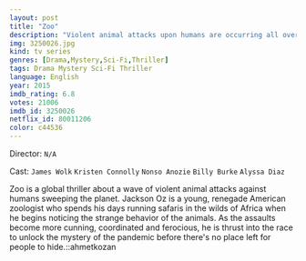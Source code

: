 ```yaml
---
layout: post
title: "Zoo"
description: "Violent animal attacks upon humans are occurring all over the world. Jackson Oz, an American zoologist who offers safaris in Africa, begins to notice the animals' strange behavior and takes it upon himself to solve the reason why before these attacks become more coordinated and ferocious..."
img: 3250026.jpg
kind: tv series
genres: [Drama,Mystery,Sci-Fi,Thriller]
tags: Drama Mystery Sci-Fi Thriller 
language: English
year: 2015
imdb_rating: 6.8
votes: 21006
imdb_id: 3250026
netflix_id: 80011206
color: c44536
---
```

Director: `N/A`  

Cast: `James Wolk` `Kristen Connolly` `Nonso Anozie` `Billy Burke` `Alyssa Diaz` 

Zoo is a global thriller about a wave of violent animal attacks against humans sweeping the planet. Jackson Oz is a young, renegade American zoologist who spends his days running safaris in the wilds of Africa when he begins noticing the strange behavior of the animals. As the assaults become more cunning, coordinated and ferocious, he is thrust into the race to unlock the mystery of the pandemic before there's no place left for people to hide.::ahmetkozan